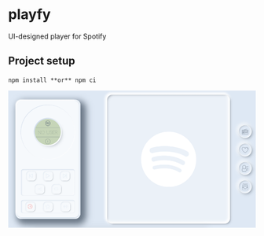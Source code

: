 # playfy

UI-designed player for Spotify

## Project setup
```
npm install **or** npm ci
```
![Screenshot](https://github.com/radikra/uiplayer/blob/main/screenshot.png)
